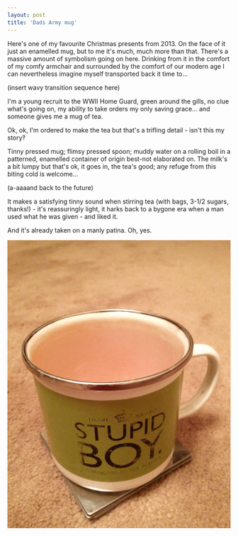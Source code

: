 ```yaml
---
layout: post
title: 'Dads Army mug'
---
```


Here's one of my favourite Christmas presents from 2013.  On the face of it just an enamelled mug, but to me it's much, much more than that. There's a massive amount of symbolism going on here.  Drinking from it in the comfort of my comfy armchair and surrounded by the comfort of our modern age I can nevertheless imagine myself transported back it time to...

(insert wavy transition sequence here)

I'm a young recruit to the WWII Home Guard, green around the gills, no clue what's going on, my ability to take orders my only saving grace... and someone gives me a mug of tea.

Ok, ok, I'm ordered to make the tea but that's a trifling detail - isn't this my story‽

Tinny pressed mug; flimsy pressed spoon; muddy water on a rolling boil in a patterned, enamelled container of origin best-not elaborated on.  The milk's a bit lumpy but that's ok, it goes in, the tea's good; any refuge from this biting cold is welcome...

(a-aaaand back to the future)

It makes a satisfying tinny sound when stirring tea (with bags, 3-1/2 sugars, thanks!) - it's reassuringly light, it harks back to a bygone era when a man used what he was given - and liked it.

And it's already taken on a manly patina.  Oh, yes.

[![My mug](/images/dadsarmymug.gif)](/images/dadsarmymug.gif)

